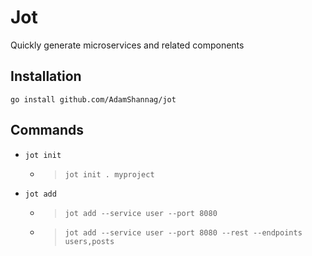 # Jot
Quickly generate microservices and related components

## Installation
```
go install github.com/AdamShannag/jot
```

## Commands
* `jot init`
    * > `jot init . myproject`
* `jot add`
    * > `jot add --service user --port 8080`
    * > `jot add --service user --port 8080 --rest --endpoints users,posts`